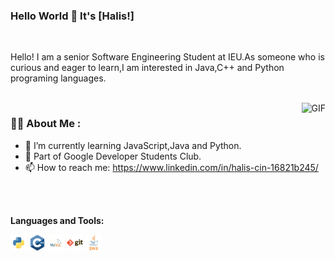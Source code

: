 ### Hello World 👋 It's [Halis!]


<br />


Hello! I am a senior Software Engineering Student at IEU.As someone who is curious and eager to learn,I am interested in Java,C++ and Python programing languages.


<br /> 


<img align="right" alt="GIF" src="https://media.giphy.com/media/USV0ym3bVWQJJmNu3N/giphy.gif" />


### :man_technologist: About Me :

- 🌱 I’m currently learning JavaScript,Java and Python.
- 👯 Part of Google Developer Students Club.
- 📫 How to reach me: https://www.linkedin.com/in/halis-cin-16821b245/

<br /> 

<br /> 


**Languages and Tools:**


<code><img height="26" src="https://raw.githubusercontent.com/github/explore/80688e429a7d4ef2fca1e82350fe8e3517d3494d/topics/python/python.png"></code>
<code><img height="26" src="https://raw.githubusercontent.com/github/explore/80688e429a7d4ef2fca1e82350fe8e3517d3494d/topics/cpp/cpp.png"></code>
<code><img height="26" src="https://raw.githubusercontent.com/github/explore/80688e429a7d4ef2fca1e82350fe8e3517d3494d/topics/mysql/mysql.png"></code>
<code><img height="26" src="https://raw.githubusercontent.com/github/explore/80688e429a7d4ef2fca1e82350fe8e3517d3494d/topics/git/git.png"></code>
<code><img height="26" src="https://raw.githubusercontent.com/github/explore/80688e429a7d4ef2fca1e82350fe8e3517d3494d/topics/java/java.png"></code>



